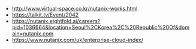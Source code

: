  * http://www.virtual-space.co.kr/nutanix-works.html
 * https://talkit.tv/Event/2042
 * https://nutanix.eightfold.ai/careers?pid=1036664&location=Seoul%2CKorea%2C%20Republic%20Of&domain=nutanix.com
 * https://www.nutanix.com/uk/enterprise-cloud-index/
